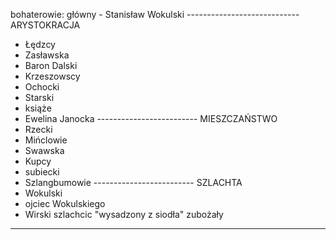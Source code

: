 bohaterowie: 
główny - Stanisław Wokulski
----------------------------      ARYSTOKRACJA
- Łędzcy 
- Zasławska
- Baron Dalski
- Krzeszowscy 
- Ochocki 
- Starski
- książe 
- Ewelina Janocka
-------------------------       MIESZCZAŃSTWO
- Rzecki 
- Mińclowie
- Swawska 
- Kupcy
- subiecki
- Szlangbumowie
-------------------------      SZLACHTA
- Wokulski 
- ojciec Wokulskiego
- Wirski             szlachcic "wysadzony z siodła"   zubożały
-------------------------


